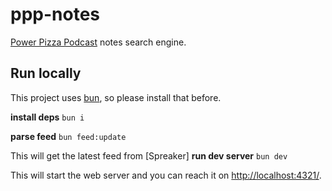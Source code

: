 # ppp-notes
[Power Pizza Podcast](https://powerpizza.it) notes search engine.

## Run locally
This project uses [bun](https://bun.sh), so please install that before.

**install deps**
`bun i`

**parse feed**
`bun feed:update`

This will get the latest feed from [Spreaker]
**run dev server**
`bun dev`

This will start the web server and you can reach it on [http://localhost:4321/](http://localhost:4321/).
